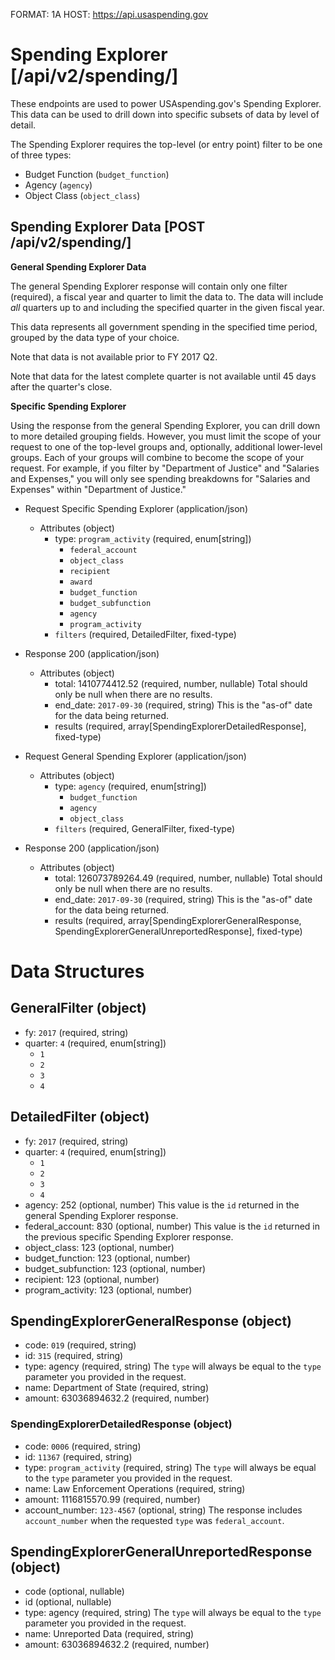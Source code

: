FORMAT: 1A
HOST: https://api.usaspending.gov

# Spending Explorer [/api/v2/spending/]

These endpoints are used to power USAspending.gov's Spending Explorer. This data can be used to drill down into specific subsets of data by level of detail.

The Spending Explorer requires the top-level (or entry point) filter to be one of three types:

* Budget Function (`budget_function`)
* Agency (`agency`)
* Object Class (`object_class`)

## Spending Explorer Data [POST /api/v2/spending/]

**General Spending Explorer Data**

The general Spending Explorer response will contain only one filter (required), a fiscal year and quarter to limit the data to. The data will include _all_ quarters up to and including the specified quarter in the given fiscal year.

This data represents all government spending in the specified time period, grouped by the data type of your choice.

Note that data is not available prior to FY 2017 Q2.

Note that data for the latest complete quarter is not available until 45 days after the quarter's close.

**Specific Spending Explorer**

Using the response from the general Spending Explorer, you can drill down to more detailed grouping fields. However, you must limit the scope of your request to one of the top-level groups and, optionally, additional lower-level groups. Each of your groups will combine to become the scope of your request. For example, if you filter by "Department of Justice" and "Salaries and Expenses," you will only see spending breakdowns for "Salaries and Expenses" within "Department of Justice."

+ Request Specific Spending Explorer (application/json)
    + Attributes (object)
        + type: `program_activity` (required, enum[string])
            + `federal_account`
            + `object_class`
            + `recipient`
            + `award`
            + `budget_function`
            + `budget_subfunction`
            + `agency`
            + `program_activity`
        + `filters` (required, DetailedFilter, fixed-type)

+ Response 200 (application/json)
    + Attributes (object)
        + total: 1410774412.52 (required, number, nullable)
            Total should only be null when there are no results.
        + end_date: `2017-09-30` (required, string)
            This is the "as-of" date for the data being returned.
        + results (required, array[SpendingExplorerDetailedResponse], fixed-type)

+ Request General Spending Explorer (application/json)
    + Attributes (object)
        + type: `agency` (required, enum[string])
            + `budget_function`
            + `agency`
            + `object_class`
        + `filters` (required, GeneralFilter, fixed-type)

+ Response 200 (application/json)
    + Attributes (object)
        + total: 126073789264.49 (required, number, nullable)
            Total should only be null when there are no results.
        + end_date: `2017-09-30` (required, string)
            This is the "as-of" date for the data being returned.
        + results (required, array[SpendingExplorerGeneralResponse, SpendingExplorerGeneralUnreportedResponse], fixed-type)
 


# Data Structures

## GeneralFilter (object)
+ fy: `2017` (required, string)
+ quarter: `4` (required, enum[string])
    + `1`
    + `2`
    + `3`
    + `4`

## DetailedFilter (object)
+ fy: `2017` (required, string)
+ quarter: `4` (required, enum[string])
    + `1`
    + `2`
    + `3`
    + `4`
+ agency: 252 (optional, number)
    This value is the `id` returned in the general Spending Explorer response.
+ federal_account: 830 (optional, number)
    This value is the `id` returned in the previous specific Spending Explorer response.
+ object_class: 123 (optional, number)
+ budget_function: 123 (optional, number)
+ budget_subfunction: 123 (optional, number)
+ recipient: 123 (optional, number)
+ program_activity: 123 (optional, number)

## SpendingExplorerGeneralResponse (object)
+ code: `019` (required, string)
+ id: `315` (required, string)
+ type: agency (required, string)
    The `type` will always be equal to the `type` parameter you provided in the request.
+ name: Department of State (required, string)
+ amount: 63036894632.2 (required, number)

### SpendingExplorerDetailedResponse (object)
+ code: `0006` (required, string)
+ id: `11367` (required, string)
+ type: `program_activity` (required, string)
    The `type` will always be equal to the `type` parameter you provided in the request.
+ name: Law Enforcement Operations (required, string)
+ amount: 1116815570.99 (required, number)
+ account_number: `123-4567` (optional, string)
    The response includes `account_number` when the requested `type` was `federal_account`.

## SpendingExplorerGeneralUnreportedResponse (object)
+ code (optional, nullable)
+ id (optional, nullable)
+ type: agency (required, string)
    The `type` will always be equal to the `type` parameter you provided in the request.
+ name: Unreported Data (required, string)
+ amount: 63036894632.2 (required, number)